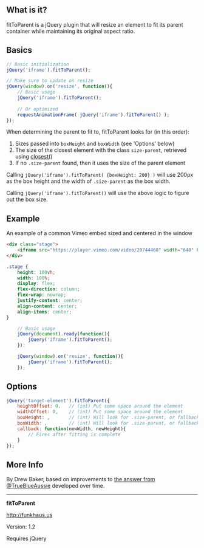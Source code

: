 ## What is it?

fitToParent is a jQuery plugin that will resize an element to fit its parent container while maintaining its original aspect ratio.

## Basics

```js
// Basic initialization
jQuery('iframe').fitToParent();

// Make sure to update on resize
jQuery(window).on('resize', function(){
    // Basic usage
    jQuery('iframe').fitToParent();
    
    // Or optimized
    requestAnimationFrame( jQuery('iframe').fitToParent() );
});
```

When determining the parent to fit to, fitToParent looks for (in this order):

1. Sizes passed into `boxHeight` and `boxWidth` (see 'Options' below)
1. The size of the closest element with the class `size-parent`, retrieved using [closest()](https://api.jquery.com/closest/)
1. If no `.size-parent` found, then it uses the size of the parent element

Calling `jQuery('iframe').fitToParent( {boxHeight: 200} )` will use 200px as the box height and the width of `.size-parent` as the box width.

Calling `jQuery('iframe').fitToParent()` will use the above logic to figure out the box size.

## Example
An example of a common Vimeo embed sized and centered in the window

```html
<div class="stage">
    <iframe src="https://player.vimeo.com/video/20744468" width="640" height="360" frameborder="0" webkitallowfullscreen mozallowfullscreen allowfullscreen></iframe>
</div>
```

```css
.stage {
    height: 100vh;
    width: 100%;
    display: flex;
    flex-direction: column;
    flex-wrap: nowrap;
    justify-content: center;
    align-content: center;
    align-items: center;        
}
```

```js
    // Basic usage    
    jQuery(document).ready(function(){
        jQuery('iframe').fitToParent();
    }):

    jQuery(window).on('resize', function(){
        jQuery('iframe').fitToParent();
    });    
```

## Options
```js
jQuery('target-element').fitToParent({
    heightOffset: 0,   // (int) Put some space around the element
    widthOffset: 0,    // (int) Put some space around the element
    boxHeight: ,       // (int) Will look for .size-parent, or fallback to parent size
    boxWidth: ,        // (int) Will look for .size-parent, or fallback to parent size
    callback: function(newWidth, newHeight){
        // Fires after fitting is complete
    }
});
```

## More Info
By Drew Baker, based on improvements to [the answer from @TrueBlueAussie](http://stackoverflow.com/questions/18838963/proportionally-scale-iframe-to-fit-in-a-div-using-jquery) developed over time.

--------

__fitToParent__

http://funkhaus.us

Version: 1.2

Requires jQuery